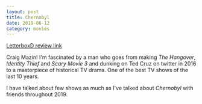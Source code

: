 ```yaml
---
layout: post
title: Chernobyl
date: 2019-06-12
category: movies
---
```

 
[LetterboxD review link](https://letterboxd.com/samarthbhaskar/film/chernobyl/)

Craig Mazin! I'm fascinated by a man who goes from making <em>The Hangover</em>, <em>Identity Thief</em> and <em>Scary Movie 3</em> and dunking on Ted Cruz on twitter in 2016 to a masterpiece of historical TV drama. One of the best TV shows of the last 10 years. 

I have talked about few shows as much as I've talked about <em>Chernobyl</em> with friends throughout 2019.